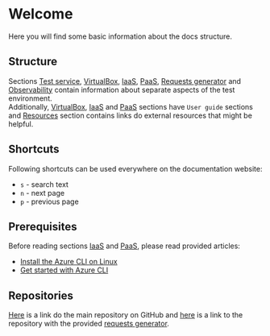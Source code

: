 # Welcome

Here you will find some basic information about the docs structure.

## Structure
Sections [Test service](./server_app/test_service.md), [VirtualBox](./VirtualBox/virtualbox.md), [IaaS](./IaaS/iaas.md), [PaaS](./PaaS/paas.md), [Requests generator](./requests_generator/requests_generator.md) and [Observability](./observability/observability.md) contain information about separate aspects of the test environment.  
Additionally, [VirtualBox](./VirtualBox/virtualbox.md), [IaaS](./IaaS/iaas.md) and [PaaS](./PaaS/paas.md) sections have `User guide` sections and [Resources](./resources.md) section contains links do external resources that might be helpful.  

## Shortcuts
Following shortcuts can be used everywhere on the documentation website:  
- `s` - search text  
- `n` - next page  
- `p` - previous page  

## Prerequisites
Before reading sections [IaaS](./IaaS/iaas.md) and [PaaS](./PaaS/paas.md), please read provided articles:  
- [Install the Azure CLI on Linux](https://learn.microsoft.com/en-us/cli/azure/install-azure-cli-linux?pivots=apt)  
- [Get started with Azure CLI](https://learn.microsoft.com/en-us/cli/azure/get-started-with-azure-cli)  

## Repositories
[Here](https://github.com/WasilewM/23Z-INZ) is a link do the main repository on GitHub and [here](https://github.com/WasilewM/http-requests-generator) is a link to the repository with the provided [requests generator](./requests_generator/requests_generator.md).